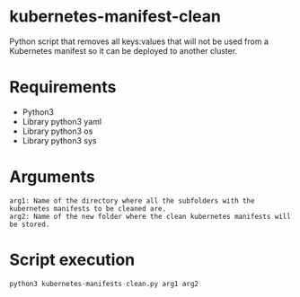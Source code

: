 # kubernetes-manifest-clean
Python script that removes all keys:values ​​that will not be used from a Kubernetes manifest so it can be deployed to another cluster.

# Requirements
* Python3
* Library python3 yaml
* Library python3 os
* Library python3 sys

# Arguments
```
arg1: Name of the directory where all the subfolders with the kubernetes manifests to be cleaned are.
arg2: Name of the new folder where the clean kubernetes manifests will be stored. 
```

# Script execution
```python
python3 kubernetes-manifests-clean.py arg1 arg2
```
